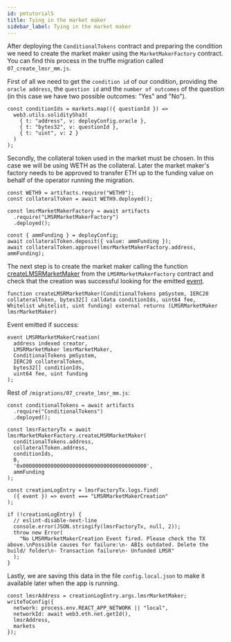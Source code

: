 ```yaml
---
id: pmtutorial5
title: Tying in the market maker
sidebar_label: Tying in the market maker
---
```


After deploying the `ConditionalTokens` contract and preparing the condition we need to create the market maker using the `MarketMakerFactory` contract. You can find this process in the truffle migration called `07_create_lmsr_mm.js`.

First of all we need to get the `condition id` of our condition, providing the `oracle address`, the `question id` and the `number of outcomes` of the question (in this case we have two possible outcomes: "Yes" and "No").
```
const conditionIds = markets.map(({ questionId }) =>
  web3.utils.soliditySha3(
    { t: "address", v: deployConfig.oracle },
    { t: "bytes32", v: questionId },
    { t: "uint", v: 2 }
  )
);
```

Secondly, the collateral token used in the market must be chosen. In this case we will be using WETH as the collateral. Later the market maker's factory needs to be approved to transfer ETH up to the funding value on behalf of the operator running the migration.
```
const WETH9 = artifacts.require("WETH9");
const collateralToken = await WETH9.deployed();

const lmsrMarketMakerFactory = await artifacts
  .require("LMSRMarketMakerFactory")
  .deployed();

const { ammFunding } = deployConfig;
await collateralToken.deposit({ value: ammFunding });
await collateralToken.approve(lmsrMarketMakerFactory.address, ammFunding);
```

The next step is to create the market maker calling the function [createLMSRMarketMaker](https://github.com/gnosis/conditional-tokens-market-makers/blob/37f066a6f78a13845484c9d9a9f5c66b5dad6d95/contracts/LMSRMarketMakerFactory.sol#L116)
from the `LMSRMarketMakerFactory` contract and check that the creation was successful looking for the emitted [event](https://github.com/gnosis/conditional-tokens-market-makers/blob/37f066a6f78a13845484c9d9a9f5c66b5dad6d95/contracts/LMSRMarketMakerFactory.sol#L43).
```
function createLMSRMarketMaker(ConditionalTokens pmSystem, IERC20 collateralToken, bytes32[] calldata conditionIds, uint64 fee, Whitelist whitelist, uint funding) external returns (LMSRMarketMaker lmsrMarketMaker)
```
Event emitted if success:
```
event LMSRMarketMakerCreation(
  address indexed creator,
  LMSRMarketMaker lmsrMarketMaker,
  ConditionalTokens pmSystem,
  IERC20 collateralToken,
  bytes32[] conditionIds,
  uint64 fee, uint funding
);
```

Rest of `/migrations/07_create_lmsr_mm.js`:
```
const conditionalTokens = await artifacts
  .require("ConditionalTokens")
  .deployed();

const lmsrFactoryTx = await lmsrMarketMakerFactory.createLMSRMarketMaker(
  conditionalTokens.address,
  collateralToken.address,
  conditionIds,
  0,
  '0x0000000000000000000000000000000000000000',
  ammFunding
);

const creationLogEntry = lmsrFactoryTx.logs.find(
  ({ event }) => event === "LMSRMarketMakerCreation"
);

if (!creationLogEntry) {
  // eslint-disable-next-line
  console.error(JSON.stringify(lmsrFactoryTx, null, 2));
  throw new Error(
    "No LMSRMarketMakerCreation Event fired. Please check the TX above.\nPossible causes for failure:\n- ABIs outdated. Delete the build/ folder\n- Transaction failure\n- Unfunded LMSR"
  );
}
```

Lastly, we are saving this data in the file `config.local.json` to make it available later when the app is running.
```
const lmsrAddress = creationLogEntry.args.lmsrMarketMaker;
writeToConfig({
  network: process.env.REACT_APP_NETWORK || "local",
  networkId: await web3.eth.net.getId(),
  lmsrAddress,
  markets
});
```

